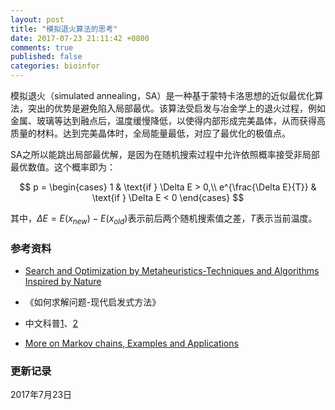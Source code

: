 ```yaml
---
layout: post
title: "模拟退火算法的思考"
date: 2017-07-23 21:11:42 +0800
comments: true
published: false
categories: bioinfor
---
```


模拟退火（simulated annealing，SA）是一种基于蒙特卡洛思想的近似最优化算法，突出的优势是避免陷入局部最优。该算法受启发与冶金学上的退火过程，例如金属、玻璃等达到融点后，温度缓慢降低，以使得内部形成完美晶体，从而获得高质量的材料。达到完美晶体时，全局能量最低，对应了最优化的极值点。
<!--more-->

SA之所以能跳出局部最优解，是因为在随机搜索过程中允许依照概率接受非局部最优数值。这个概率即为：

$$
p = \begin{cases}
1 & \text{if } \Delta E > 0,\\
e^{\frac{\Delta E}{T}} & \text{if } \Delta E < 0
\end{cases}
$$

其中，$\Delta E = E(x_{new}) - E(x_{old})$表示前后两个随机搜索值之差，$T$表示当前温度。

### 参考资料 ###

* [Search and Optimization by Metaheuristics-Techniques and Algorithms Inspired by Nature](https://link.springer.com/book/10.1007/978-3-319-41192-7/page/1)

* 《如何求解问题-现代启发式方法》

* 中文科普[1](https://www.cnblogs.com/ranjiewen/p/6084052.html)、[2](https://www.cnblogs.com/heaad/archive/2010/12/20/1911614.html)

* [More on Markov chains, Examples and Applications](http://www.stat.yale.edu/~pollard/Courses/251.spring2013/Handouts/Chang-MoreMC.pdf)

### 更新记录 ###

2017年7月23日

